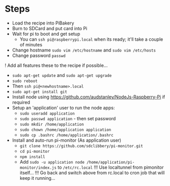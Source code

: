 # Steps
* Load the recipe into PiBakery
* Burn to SDCard and put card into Pi
* Wait for pi to boot and get setup
  * You can `ssh pi@raspberrypi.local` when its ready; it'll take a couple of minutes
* Change hostname `sudo vim /etc/hostname` and `sudo vim /etc/hosts`
* Change password `passwd`

! Add all features these to the recipe if possible...
* `sudo apt-get update` and `sudo apt-get upgrade`
* `sudo reboot`
* Then `ssh pi@<newhostname>.local`
* `sudo apt-get install git`
* Install node using https://github.com/audstanley/NodeJs-Raspberry-Pi if required
* Setup an 'application' user to run the node apps:
  * `sudo useradd application`
  * `sudo passwd application` - then set password
  * `sudo mkdir /home/application`
  * `sudo chown /home/application application`
  * `sudo cp .bashrc /home/application/.bashrc`
* Install and auto-run pi-monitor (As application user)
  * `git clone https://github.com/sdclibbery/pi-monitor.git`
  * `cd pi-monitor`
  * `npm install`
  * Add `sudo -u application node /home/application/pi-monitor/index.js` to `/etc/rc.local`
!!! Use localtunnel from pimonitor itself...
!!! Go back and switch above from rc.local to cron job that will keep it running...

